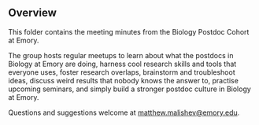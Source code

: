 ## Overview  

This folder contains the meeting minutes from the Biology Postdoc Cohort at Emory.    

The group hosts regular meetups to learn about what the postdocs in Biology at Emory are doing, harness cool research skills and tools that everyone uses, foster research overlaps, brainstorm and troubleshoot ideas, discuss weird results that nobody knows the answer to, practise upcoming seminars, and simply build a stronger postdoc culture in Biology at Emory.      

Questions and suggestions welcome at matthew.malishev@emory.edu.     
